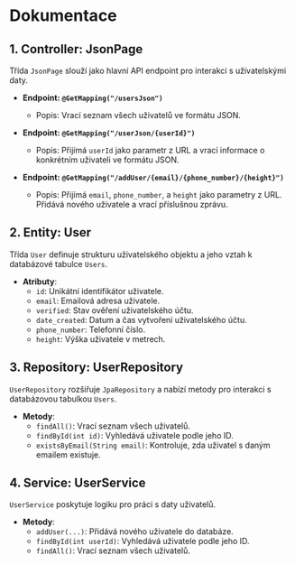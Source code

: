 # Dokumentace

## 1. Controller: JsonPage

Třída `JsonPage` slouží jako hlavní API endpoint pro interakci s uživatelskými daty.

- **Endpoint: `@GetMapping("/usersJson")`**
    - Popis: Vrací seznam všech uživatelů ve formátu JSON.

- **Endpoint: `@GetMapping("/userJson/{userId}")`**
    - Popis: Přijímá `userId` jako parametr z URL a vrací informace o konkrétním uživateli ve formátu JSON.

- **Endpoint: `@GetMapping("/addUser/{email}/{phone_number}/{height}")`**
    - Popis: Přijímá `email`, `phone_number`, a `height` jako parametry z URL. Přidává nového uživatele a vrací příslušnou zprávu.

## 2. Entity: User

Třída `User` definuje strukturu uživatelského objektu a jeho vztah k databázové tabulce `Users`.

- **Atributy**:
    - `id`: Unikátní identifikátor uživatele.
    - `email`: Emailová adresa uživatele.
    - `verified`: Stav ověření uživatelského účtu.
    - `date_created`: Datum a čas vytvoření uživatelského účtu.
    - `phone_number`: Telefonní číslo.
    - `height`: Výška uživatele v metrech.

## 3. Repository: UserRepository

`UserRepository` rozšiřuje `JpaRepository` a nabízí metody pro interakci s databázovou tabulkou `Users`.

- **Metody**:
    - `findAll()`: Vrací seznam všech uživatelů.
    - `findById(int id)`: Vyhledává uživatele podle jeho ID.
    - `existsByEmail(String email)`: Kontroluje, zda uživatel s daným emailem existuje.

## 4. Service: UserService

`UserService` poskytuje logiku pro práci s daty uživatelů.

- **Metody**:
    - `addUser(...)`: Přidává nového uživatele do databáze.
    - `findById(int userId)`: Vyhledává uživatele podle jeho ID.
    - `findAll()`: Vrací seznam všech uživatelů.